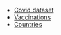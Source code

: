 * [Covid dataset](https://www.kaggle.com/josephassaker/covid19-global-dataset?select=worldometer_coronavirus_daily_data.csv)
* [Vaccinations](https://www.kaggle.com/gpreda/covid-world-vaccination-progress)
* [Countries](https://www.kaggle.com/fernandol/countries-of-the-world)
